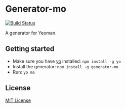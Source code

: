 # Generator-mo
[![Build Status](https://secure.travis-ci.org/jdivock/generator-mo.png?branch=master)](https://travis-ci.org/jdivock/generator-mo)

A generator for Yeoman.

## Getting started
- Make sure you have [yo](https://github.com/yeoman/yo) installed:
    `npm install -g yo`
- Install the generator: `npm install -g generator-mo`
- Run: `yo mo`

## License
[MIT License](http://en.wikipedia.org/wiki/MIT_License)
